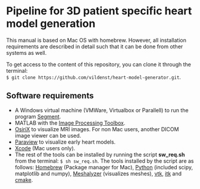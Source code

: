 # Pipeline for 3D patient specific heart model generation #

This manual is based on Mac OS with homebrew. However, all installation requirements are described in 
detail such that it can be done from other systems as well.

To get access to the content of this repository, you can clone it through the terminal:  
```$ git clone https://github.com/vildenst/heart-model-generator.git```.

## Software requirements ##

* A Windows virtual machine (VMWare, Virtualbox or Parallell) to run the program [Segment](http://medviso.com/download2/).
* MATLAB with the [Image Processing Toolbox](https://se.mathworks.com/products/image.html).
* [OsiriX](http://www.osirix-viewer.com) to visualize MRI images. For non Mac users, another DICOM image viewer can be used.
* [Paraview](https://www.paraview.org) to visualize early heart models.
* [Xcode](https://developer.apple.com/xcode/) (Mac users only).
* The rest of the tools can be installed by running the script **sw_req.sh** from the terminal: ```$ sh sw_req.sh```. 
The tools installed by the script are as follows: [Homebrew](https://brew.sh) (Package manager for Mac), 
[Python](http://python.org) (included scipy, matplotlib and numpy), [Meshalyzer](https://github.com/cardiosolv/meshalyzer) 
(visualizes meshes), [vtk](http://www.vtk.org), [itk](https://itk.org) and [cmake](https://cmake.org).
